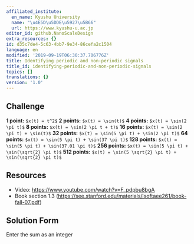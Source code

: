 ```yaml
---
affiliated_institute:
  en_name: Kyushu University
  name: "\u4E5D\u5DDE\u5927\u5B66"
  url: https://www.kyushu-u.ac.jp
editor_id: github.NanoScaleDesign
extra_resources: {}
id: d35c7de4-5c63-4bb7-9e34-86cefa2c1504
language: en
modified: '2019-09-19T06:30:37.706776Z'
title: Identifying periodic and non-periodic signals
title_id: identifying-periodic-and-non-periodic-signals
topics: []
translations: {}
version: '1.0'
---
```


## Challenge

**1 point:** `$x(t) = t^2$`
**2 points:** `$x(t) = \sin(t)$`
**4 points:** `$x(t) = \sin(2 \pi t)$`
**8 points:** `$x(t) = \sin(2 \pi t + t)$`
**16 points:** `$x(t) = \sin(2 \pi t) + \sin(t)$`
**32 points:** `$x(t) = \sin(5 \pi t) + \sin(2 \pi t)$`
**64 points:** `$x(t) = \sin(5 \pi t) + \sin(37 \pi t)$`
**128 points:** `$x(t) = \sin(5 \pi t) + \sin(37.01 \pi t)$`
**256 points:** `$x(t) = \sin(5 \pi t) + \sin(\sqrt{2} \pi t)$`
**512 points:** `$x(t) = \sin(5 \sqrt{2} \pi t) + \sin(\sqrt{2} \pi t)$`


## Resources

- Video: https://www.youtube.com/watch?v=F_pdpbu8bgA
- Book section 1.3 (https://see.stanford.edu/materials/lsoftaee261/book-fall-07.pdf)


## Solution Form
Enter the sum as an integer

